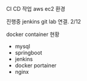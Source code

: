 CI CD 작업 
aws ec2 환경 

진행중 
jenkins git lab 연결. 2/12 

docker container  현황 
- mysql
- springboot
- jenkins 
- docker portainer
- nginx 
